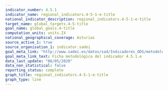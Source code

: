 ```yaml
---
indicator_number: 4.5.1
indicator_name: regional_indicators.4-5-1-e-title
national_indicator_description: regional_indicators.4-5-1-e-title
target_name: global_targets.4-5-title
goal_name: global_goals.4-title
computation_units: units.IX
national_geographical_coverage: Asturias
source_active_1: true
source_organisation_1: indicator.sadei
goal_meta_link: "http://www.sadei.es/datos/sad/Indicadores_ODS/metodologia/4.5.1.e.pdf"
goal_meta_link_text: Ficha metodológica del indicador 4.5.1.e
data_last_update: "06/05/2020"
data_non_statistical: false
reporting_status: complete
graph_title: regional_indicators.4-5-1-e-title
graph_type: line
---
```

